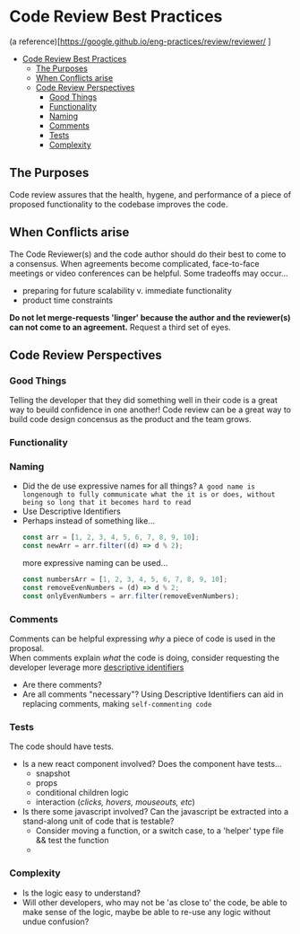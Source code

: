 # Code Review Best Practices

(a reference)[https://google.github.io/eng-practices/review/reviewer/
]

- [Code Review Best Practices](#code-review-best-practices)
  - [The Purposes](#the-purposes)
  - [When Conflicts arise](#when-conflicts-arise)
  - [Code Review Perspectives](#code-review-perspectives)
    - [Good Things](#good-things)
    - [Functionality](#functionality)
    - [Naming](#naming)
    - [Comments](#comments)
    - [Tests](#tests)
    - [Complexity](#complexity)

## The Purposes

Code review assures that the health, hygene, and performance of a piece of proposed functionality to the codebase improves the code.

## When Conflicts arise

The Code Reviewer(s) and the code author should do their best to come to a consensus. When agreements become complicated, face-to-face meetings or video conferences can be helpful. Some tradeoffs may occur...

- preparing for future scalability v. immediate functionality
- product time constraints

**Do not let merge-requests 'linger' because the author and the reviewer(s) can not come to an agreement.** Request a third set of eyes.

## Code Review Perspectives

### Good Things

Telling the developer that they did something well in their code is a great way to beuild confidence in one another! Code review can be a great way to build code design concensus as the product and the team grows.

### Functionality

### Naming

- Did the de use expressive names for all things? `A good name is longenough to fully communicate what the it is or does, without being so long that it becomes hard to read`
- Use Descriptive Identifiers
- Perhaps instead of something like...
  ```js
  const arr = [1, 2, 3, 4, 5, 6, 7, 8, 9, 10];
  const newArr = arr.filter((d) => d % 2);
  ```
  more expressive naming can be used...
  ```js
  const numbersArr = [1, 2, 3, 4, 5, 6, 7, 8, 9, 10];
  const removeEvenNumbers = (d) => d % 2;
  const onlyEvenNumbers = arr.filter(removeEvenNumbers);
  ```

### Comments

Comments can be helpful expressing _why_ a piece of code is used in the proposal.  
When comments explain _what_ the code is doing, consider requesting the developer leverage more [descriptive identifiers](#naming)

- Are there comments?
- Are all comments "necessary"? Using Descriptive Identifiers can aid in replacing comments, making `self-commenting code`

### Tests

The code should have tests.

- Is a new react component involved? Does the component have tests...
  - snapshot
  - props
  - conditional children logic
  - interaction (_clicks, hovers, mouseouts, etc_)
- Is there some javascript involved? Can the javascript be extracted into a stand-along unit of code that is testable?
  - Consider moving a function, or a switch case, to a 'helper' type file && test the function
  -

### Complexity

- Is the logic easy to understand?
- Will other developers, who may not be 'as close to' the code, be able to make sense of the logic, maybe be able to re-use any logic without undue confusion?
